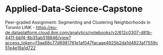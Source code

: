 # Applied-Data-Science-Capstone
Peer-graded Assignment: Segmenting and Clustering Neighborhoods in Toronto
LINK - https://eu-de.dataplatform.cloud.ibm.com/analytics/notebooks/v2/612c0307-d81b-4411-bbf4-8b35ab518846/view?access_token=f3aa68c77d6981761e1af047facaae4925b2da1d4823af7559c51e4e19a1d722
